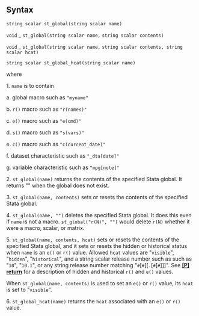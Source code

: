 ## Syntax

`string scalar st_global(string scalar name)`

`void`<span class="nowrap"> _ `st_global(string scalar name,`
`string scalar contents)`

`void`<span class="nowrap"> _ `st_global(string scalar name,`
`string scalar contents, string scalar hcat)`

`string scalar st_global_hcat(string scalar name)`

where

1\. `name` is to contain

a\. global macro such as `"myname"`

b\. `r()` macro such as `"r(names)"`

c\. `e()` macro such as `"e(cmd)"`

d\. `s()` macro such as `"s(vars)"`

e\. `c()` macro such as `"c(current_date)"`

f\. dataset characteristic such as `"_dta[date]"`

g\. variable characteristic such as `"mpg[note]"`

2\. `st_global(name)` returns the contents of the specified Stata
global. It returns "" when the global does not exist.

3\. `st_global(name, contents)` sets or resets the contents of
the specified Stata global.

4\. `st_global(name, "")` deletes the specified Stata global. It
does this even if `name` is not a macro. `st_global("r(N)", "")` would
delete `r(N)` whether it were a macro, scalar, or matrix.

5\. `st_global(name, contents, hcat)` sets or resets the
contents of the specified Stata global, and it sets or resets the hidden
or historical status when `name` is an `e()` or `r()` value. Allowed
`hcat` values are "`visible`", "`hidden`", "`historical`", and a string
scalar release number such as such as "`10`", "`10.1`", or any string
release number matching "`#`\[`#`\]\[`.`\[`#`\[`#`\]\]\]". See [**\[P\]
return**](http://www.stata.com/manuals14/preturn.pdf) for a description
of hidden and historical `r()` and `e()` values.

When `st_global(name, contents)` is used to set an `e()` or
`r()` value, its `hcat` is set to "`visible`".

6\. `st_global_hcat(name)` returns the `hcat` associated with an
`e()` or `r()` value.
